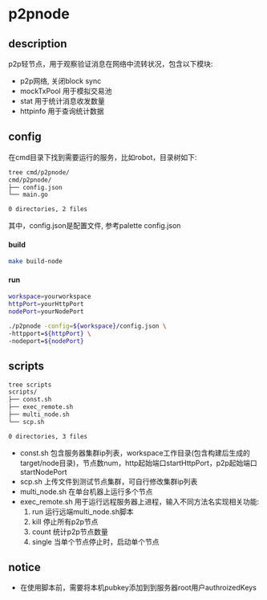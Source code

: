 # p2pnode

## description
p2p轻节点，用于观察验证消息在网络中流转状况，包含以下模块:
* p2p网络, 关闭block sync
* mockTxPool 用于模拟交易池
* stat 用于统计消息收发数量
* httpinfo 用于查询统计数据

## config
在cmd目录下找到需要运行的服务，比如robot，目录树如下:
```dtd
tree cmd/p2pnode/
cmd/p2pnode/
├── config.json
└── main.go

0 directories, 2 files
```
其中，config.json是配置文件, 参考palette config.json

#### build
```bash
make build-node
```
#### run
```bash
workspace=yourworkspace
httpPort=yourHttpPort
nodePort=yourNodePort

./p2pnode -config=${workspace}/config.json \
-httpport=${httpPort} \
-nodeport=${nodePort}
```

## scripts
```dtd
tree scripts
scripts/
├── const.sh
├── exec_remote.sh
├── multi_node.sh
└── scp.sh

0 directories, 3 files
```
* const.sh 包含服务器集群ip列表，workspace工作目录(包含构建后生成的target/node目录)，节点数num，http起始端口startHttpPort，p2p起始端口startNodePort
* scp.sh 上传文件到测试节点集群，可自行修改集群ip列表
* multi_node.sh 在单台机器上运行多个节点
* exec_remote.sh 用于运行远程服务器上进程，输入不同方法名实现相关功能:
  1. run 运行远端multi_node.sh脚本
  2. kill 停止所有p2p节点
  3. count 统计p2p节点数量
  4. single 当单个节点停止时，启动单个节点

## notice
* 在使用脚本前，需要将本机pubkey添加到到服务器root用户authroizedKeys

